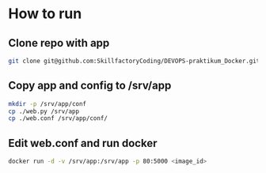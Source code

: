 # How to run

## Clone repo with app
```sh
git clone git@github.com:SkillfactoryCoding/DEVOPS-praktikum_Docker.git
```
## Copy app and config to /srv/app
```sh
mkdir -p /srv/app/conf
cp ./web.py /srv/app
cp ./web.conf /srv/app/conf/
```
## Edit web.conf and run docker
```sh
docker run -d -v /srv/app:/srv/app -p 80:5000 <image_id>
```

